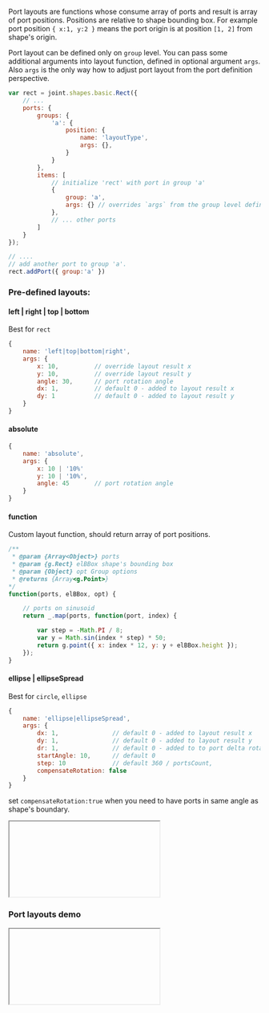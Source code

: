
Port layouts are functions whose consume array of ports and result is array of port positions. Positions are relative to shape bounding box. For example port position `{ x:1, y:2 }` means the port origin is at position `[1, 2]` from shape's origin.

Port layout can be defined only on `group` level. You can pass some additional arguments into layout function, defined in optional argument `args`. Also `args` is the only way how to adjust port layout from the port definition perspective.

```javascript
var rect = joint.shapes.basic.Rect({
    // ...
    ports: {
        groups: {
            'a': {
                position: {
                    name: 'layoutType',
                    args: {},
                }
            }
        },
        items: [
            // initialize 'rect' with port in group 'a'
            {
                group: 'a',
                args: {} // overrides `args` from the group level definition. `layoutType` cannot be overidden from here.
            },
            // ... other ports
        ]
    }
});

// ....
// add another port to group 'a'.
rect.addPort({ group:'a' })

```

### Pre-defined layouts:

#### left | right | top | bottom

Best for `rect`

```javascript
{
    name: 'left|top|bottom|right',
    args: {
        x: 10,          // override layout result x
        y: 10,          // override layout result y
        angle: 30,      // port rotation angle
        dx: 1,          // default 0 - added to layout result x
        dy: 1           // default 0 - added to layout result y
    }
}

```

#### absolute

```javascript
{
    name: 'absolute',
    args: {
        x: 10 | '10%'
        y: 10 | '10%',
        angle: 45       // port rotation angle
    }
}

```

#### function

Custom layout function, should return array of port positions.

```javascript
/**
 * @param {Array<Object>} ports
 * @param {g.Rect} elBBox shape's bounding box
 * @param {Object} opt Group options
 * @returns {Array<g.Point>}
*/
function(ports, elBBox, opt) {

    // ports on sinusoid
    return _.map(ports, function(port, index) {

        var step = -Math.PI / 8;
        var y = Math.sin(index * step) * 50;
        return g.point({ x: index * 12, y: y + elBBox.height });
    });
}

```

#### ellipse | ellipseSpread

Best for `circle`, `ellipse`

```javascript
{
    name: 'ellipse|ellipseSpread',
    args: {
        dx: 1,               // default 0 - added to layout result x
        dy: 1,               // default 0 - added to layout result y
        dr: 1,               // default 0 - added to to port delta rotation
        startAngle: 10,      // default 0
        step: 10             // default 360 / portsCount,
        compensateRotation: false
    }
}
```

set `compensateRotation:true` when you need to have ports in same angle as shape's boundary.

<iframe src="about:blank" data-src="../../demo/ports/port-layouts-comp.html"></iframe>

### Port layouts demo

<iframe src="about:blank" data-src="../../demo/ports/port-layouts.html"></iframe>

